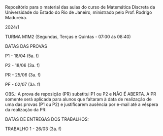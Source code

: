 Repositório para o material das aulas do curso de Matemática Discreta da Universidade do Estado do Rio de Janeiro, ministrado pelo Prof. Rodrigo Madureira.

2024/1

TURMA M1M2 (Segundas, Terças e Quintas - 07:00 às 08:40)

DATAS DAS PROVAS

P1 - 18/04 (5a. f)

P2 - 18/06 (3a. f)

PR - 25/06 (3a. f)

PF - 02/07 (3a. f)

OBS.: A prova de reposição (PR) substitui P1 ou P2 e NÃO É ABERTA. A PR somente será aplicada para alunos que faltaram à data de realização de uma das provas (P1 ou P2) e justificarem ausência por e-mail até a véspera da realização da PR.

DATAS DE ENTREGAS DOS TRABALHOS:

TRABALHO 1 - 26/03 (3a. f)
